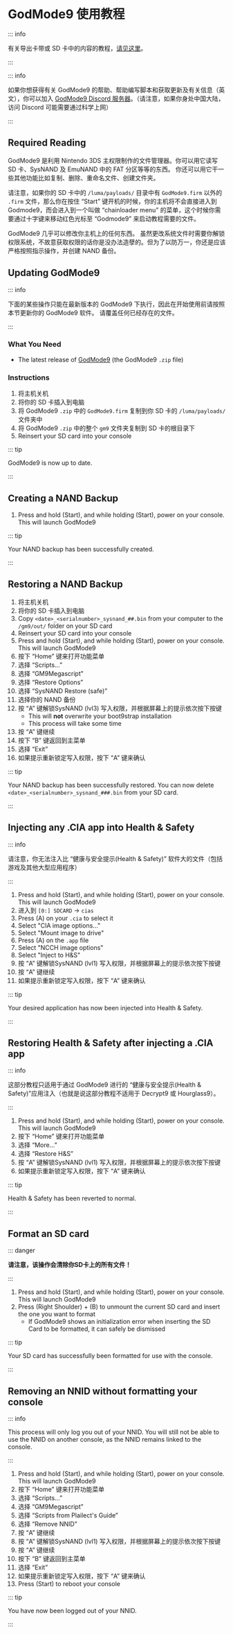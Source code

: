 # GodMode9 使用教程

::: info

有关导出卡带或 SD 卡中的内容的教程，[请见这里](dumping-titles-and-game-cartridges)。

:::

::: info

如果你想获得有关 GodMode9 的帮助、帮助编写脚本和获取更新及有关信息（英文），你可以加入 [GodMode9 Discord 服务器](https://discord.gg/BRcbvtFxX4)。（请注意，如果你身处中国大陆，访问 Discord 可能需要通过科学上网）

:::

## Required Reading

GodMode9 是利用 Nintendo 3DS 主权限制作的文件管理器。你可以用它读写 SD 卡、SysNAND 及 EmuNAND 中的 FAT 分区等等的东西。 你还可以用它干一些其他功能比如复制、删除、重命名文件、创建文件夹。

请注意，如果你的 SD 卡中的 `/luma/payloads/` 目录中有 `GodMode9.firm` 以外的 `.firm` 文件，那么你在按住 “Start” 键开机的时候，你的主机将不会直接进入到 Godmode9，而会进入到一个叫做 “chainloader menu” 的菜单，这个时候你需要通过十字键来移动红色光标至 “Godmode9” 来启动教程需要的文件。

GodMode9 几乎可以修改你主机上的任何东西。 虽然更改系统文件时需要你解锁权限系统，不故意获取权限的话你是没办法造孽的。但为了以防万一，你还是应该严格按照指示操作，并创建 NAND 备份。

## Updating GodMode9

::: info

下面的某些操作只能在最新版本的 GodMode9 下执行，因此在开始使用前请按照本节更新你的 GodMode9 软件。 请覆盖任何已经存在的文件。

:::

### What You Need

- The latest release of [GodMode9](https://github.com/d0k3/GodMode9/releases/latest) (the GodMode9 `.zip` file)

### Instructions

1. 将主机关机
2. 将你的 SD 卡插入到电脑
3. 将 GodMode9 `.zip` 中的 `GodMode9.firm` 复制到你 SD 卡的 `/luma/payloads/` 文件夹中
4. 将 GodMode9 `.zip` 中的整个 `gm9` 文件夹复制到 SD 卡的根目录下
5. Reinsert your SD card into your console

::: tip

GodMode9 is now up to date.

:::

## Creating a NAND Backup

1. Press and hold (Start), and while holding (Start), power on your console. This will launch GodMode9

<!--@include: ./_include/nand-backup.md -->

::: tip

Your NAND backup has been successfully created.

:::

## Restoring a NAND Backup

1. 将主机关机
2. 将你的 SD 卡插入到电脑
3. Copy `<date>_<serialnumber>_sysnand_##.bin` from your computer to the `/gm9/out/` folder on your SD card
4. Reinsert your SD card into your console
5. Press and hold (Start), and while holding (Start), power on your console. This will launch GodMode9
6. 按下 “Home” 键来打开功能菜单
7. 选择 “Scripts...”
8. 选择 “GM9Megascript”
9. 选择 “Restore Options”
10. 选择 “SysNAND Restore (safe)”
11. 选择你的 NAND 备份
12. 按 “A” 键解锁SysNAND (lvl3) 写入权限，并根据屏幕上的提示依次按下按键
    - This will **not** overwrite your boot9strap installation
    - This process will take some time
13. 按 “A” 键继续
14. 按下 “B” 键返回到主菜单
15. 选择 “Exit”
16. 如果提示重新锁定写入权限，按下 “A” 键来确认

::: tip

Your NAND backup has been successfully restored. You can now delete `<date>_<serialnumber>_sysnand_###.bin` from your SD card.

:::

## Injecting any .CIA app into Health & Safety

::: info

请注意，你无法注入比 “健康与安全提示(Health & Safety)” 软件大的文件（包括游戏及其他大型应用程序）

:::

1. Press and hold (Start), and while holding (Start), power on your console. This will launch GodMode9
2. 进入到 `[0:] SDCARD` -> `cias`
3. Press (A) on your `.cia` to select it
4. Select "CIA image options..."
5. Select "Mount image to drive"
6. Press (A) on the `.app` file
7. Select "NCCH image options"
8. Select "Inject to H&S"
9. 按 “A” 键解锁SysNAND (lvl1) 写入权限，并根据屏幕上的提示依次按下按键
10. 按 “A” 键继续
11. 如果提示重新锁定写入权限，按下 “A” 键来确认

::: tip

Your desired application has now been injected into Health & Safety.

:::

## Restoring Health & Safety after injecting a .CIA app

::: info

这部分教程只适用于通过 GodMode9 进行的 “健康与安全提示(Health & Safety)”应用注入（也就是说这部分教程不适用于 Decrypt9 或 Hourglass9）。

:::

1. Press and hold (Start), and while holding (Start), power on your console. This will launch GodMode9
2. 按下 “Home” 键来打开功能菜单
3. 选择 “More...”
4. 选择 “Restore H&S”
5. 按 “A” 键解锁SysNAND (lvl1) 写入权限，并根据屏幕上的提示依次按下按键
6. 如果提示重新锁定写入权限，按下 “A” 键来确认

::: tip

Health & Safety has been reverted to normal.

:::

## Format an SD card

::: danger

**请注意，该操作会清除你SD卡上的所有文件！**

:::

1. Press and hold (Start), and while holding (Start), power on your console. This will launch GodMode9
2. Press (Right Shoulder) + (B) to unmount the current SD card and insert the one you want to format
    - If GodMode9 shows an initialization error when inserting the SD Card to be formatted, it can safely be dismissed

<!--@include: ./_include/format-sd-gm9.md -->

::: tip

Your SD card has successfully been formatted for use with the console.

:::

## Removing an NNID without formatting your console

::: info

This process will only log you out of your NNID. You will still not be able to use the NNID on another console, as the NNID remains linked to the console.

:::

1. Press and hold (Start), and while holding (Start), power on your console. This will launch GodMode9
2. 按下 “Home” 键来打开功能菜单
3. 选择 “Scripts...”
4. 选择 “GM9Megascript”
5. 选择 “Scripts from Plailect's Guide”
6. 选择 “Remove NNID”
7. 按 “A” 键继续
8. 按 “A” 键解锁SysNAND (lvl1) 写入权限，并根据屏幕上的提示依次按下按键
9. 按 “A” 键继续
10. 按下 “B” 键返回到主菜单
11. 选择 “Exit”
12. 如果提示重新锁定写入权限，按下 “A” 键来确认
13. Press (Start) to reboot your console

::: tip

You have now been logged out of your NNID.

:::
